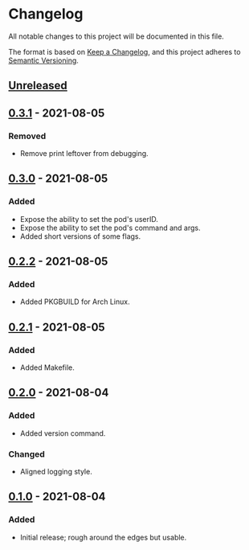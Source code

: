 # Changelog

All notable changes to this project will be documented in this file.

The format is based on [Keep a Changelog](https://keepachangelog.com/en/1.0.0/),
and this project adheres to [Semantic Versioning](https://semver.org/spec/v2.0.0.html).

## [Unreleased]

## [0.3.1] - 2021-08-05

### Removed

- Remove print leftover from debugging.

## [0.3.0] - 2021-08-05

### Added

- Expose the ability to set the pod's userID.
- Expose the ability to set the pod's command and args.
- Added short versions of some flags.

## [0.2.2] - 2021-08-05

### Added

- Added PKGBUILD for Arch Linux.

## [0.2.1] - 2021-08-05

### Added

- Added Makefile.

## [0.2.0] - 2021-08-04

### Added

- Added version command.

### Changed

- Aligned logging style.

## [0.1.0] - 2021-08-04

### Added

- Initial release; rough around the edges but usable.

[Unreleased]: https://github.com/glitchcrab/sonar/compare/v0.3.1...HEAD
[0.3.1]: https://github.com/glitchcrab/sonar/compare/v0.3.0...v0.3.1
[0.3.0]: https://github.com/glitchcrab/sonar/compare/v0.2.2...v0.3.0
[0.2.2]: https://github.com/glitchcrab/sonar/compare/v0.2.1...v0.2.2
[0.2.1]: https://github.com/glitchcrab/sonar/compare/v0.2.0...v0.2.1
[0.2.0]: https://github.com/glitchcrab/sonar/compare/v0.1.0...v0.2.0
[0.1.0]: https://github.com/glitchcrab/sonar/releases/tag/v0.1.0
